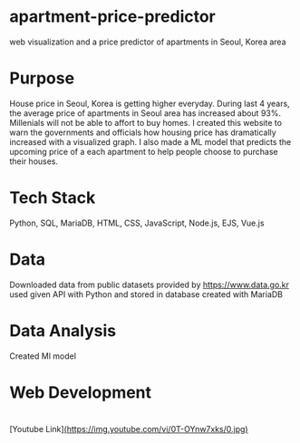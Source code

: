 # apartment-price-predictor
web visualization and a price predictor of apartments in Seoul, Korea area

# Purpose
House price in Seoul, Korea is getting higher everyday. During last 4 years, the average price of apartments in Seoul area has increased about 93%. Millenials will not be able to affort to buy homes.
I created this website to warn the governments and officials how housing price has dramatically increased with a visualized graph.
I also made a ML model that predicts the upcoming price of a each apartment to help people choose to purchase their houses.


# Tech Stack
Python, SQL, MariaDB, HTML, CSS, JavaScript, Node.js, EJS, Vue.js

# Data
Downloaded data from public datasets provided by https://www.data.go.kr <br>
used given API with Python and stored in database created with MariaDB

# Data Analysis
Created Ml model 

# Web Development






#

[Youtube Link][(https://img.youtube.com/vi/0T-OYnw7xks/0.jpg)](https://www.youtube.com/watch?v=0T-OYnw7xks)


